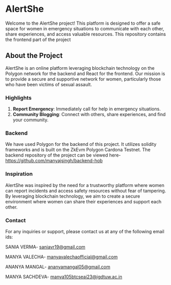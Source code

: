 # AlertShe
Welcome to the AlertShe project! This platform is designed to offer a safe space for women in emergency situations to communicate with each other, share experiences, and access valuable resources. This repository contains the frontend
part of the project

## About the Project
AlertShe is an online platform leveraging blockchain technology on the Polygon network for the backend and React for the frontend. Our mission is to provide a secure and supportive network for women, particularly those who have been victims of sexual assault. 
### Highlights
1. **Report Emergency**: Immediately call for help in emergency situations.
2. **Community Blogging**: Connect with others, share experiences, and find your community.

### Backend
We have used Polygon for the backend of this project. It utilizes solidity frameworks and is built on the ZkEvm Polygon Cardona Testnet.
The backend repository of the project can be viewed here- https://github.com/manyajsingh/backend-hob

### Inspiration
AlertShe was inspired by the need for a trustworthy platform where women can report incidents and access safety resources without fear of tampering. By leveraging blockchain technology, we aim to create a secure environment where women can share their experiences and support each other.

### Contact

For any inquiries or support, please contact us at any of the following email ids:

SANIA VERMA- saniavr19@gmail.com

MANYA VALECHA- manyavalechaofficial@gmail.com

ANANYA MANGAL- ananyamangal05@gmail.com

MANYA SACHDEVA- manya105btcseai23@igdtuw.ac.in

